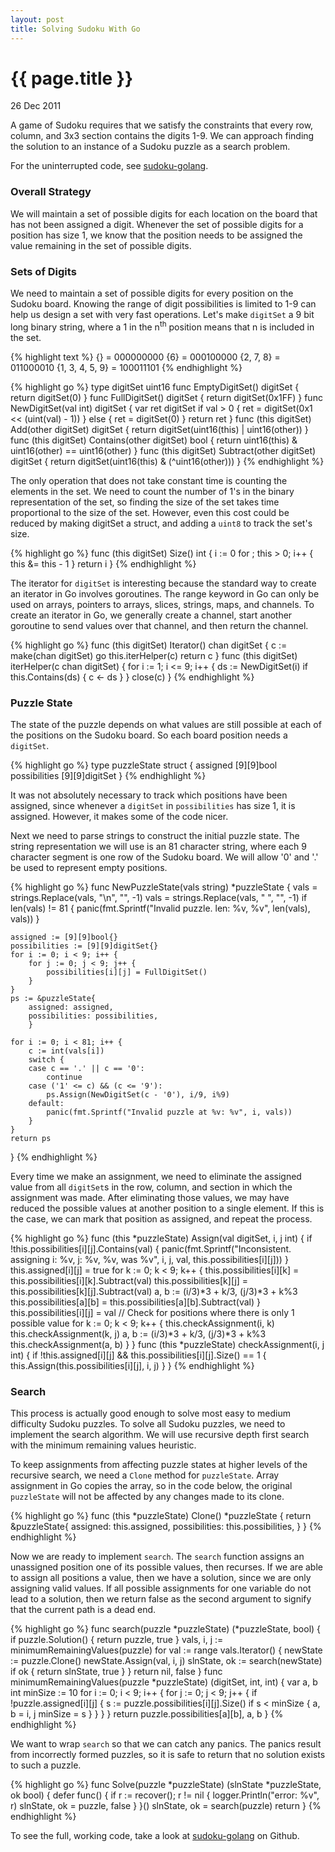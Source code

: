```yaml
---
layout: post
title: Solving Sudoku With Go
---
```


# {{ page.title }}

26 Dec 2011

A game of Sudoku requires that we satisfy the constraints that every row, column, and 3x3 section contains the digits 1-9. We can approach finding the solution to an instance of a Sudoku puzzle as a search problem. 

For the uninterrupted code, see [sudoku-golang](http://www.github.com/kevinm416/sudoku-golang).

### Overall Strategy

We will maintain a set of possible digits for each location on the board that has not been assigned a digit. Whenever the set of possible digits for a position has size 1, we know that the position needs to be assigned the value remaining in the set of possible digits.  

### Sets of Digits

We need to maintain a set of possible digits for every position on the Sudoku board. Knowing the range of digit possibilities is limited to 1-9 can help us design a set with very fast operations. Let's make `digitSet` a 9 bit long binary string, where a 1 in the n<sup>th</sup> position means that n is included in the set.

{% highlight text %}
{}              = 000000000
{6}             = 000100000
{2, 7, 8}       = 011000010
{1, 3, 4, 5, 9} = 100011101
{% endhighlight %}

{% highlight go %}
type digitSet uint16
func EmptyDigitSet() digitSet { return digitSet(0) }
func FullDigitSet() digitSet { return digitSet(0x1FF) }
func NewDigitSet(val int) digitSet {
    var ret digitSet
    if val > 0 {
        ret = digitSet(0x1 << (uint(val) - 1))
    } else {
        ret = digitSet(0)
    }
    return ret
}
func (this digitSet) Add(other digitSet) digitSet {
    return digitSet(uint16(this) | uint16(other))
}
func (this digitSet) Contains(other digitSet) bool {
    return uint16(this) & uint16(other) == uint16(other)
}
func (this digitSet) Subtract(other digitSet) digitSet {
    return digitSet(uint16(this) & (^uint16(other)))
}
{% endhighlight %}

The only operation that does not take constant time is counting the elements in the set. We need to count the number of 1's in the binary representation of the set, so finding the size of the set takes time proportional to the size of the set. However, even this cost could be reduced by making digitSet a struct, and adding a `uint8` to track the set's size.

{% highlight go %}
func (this digitSet) Size() int {
    i := 0
    for ; this > 0; i++ {
        this &= this - 1
    }
    return i
}
{% endhighlight %}

The iterator for `digitSet` is interesting because the standard way to create an iterator in Go involves goroutines. The range keyword in Go can only be used on arrays, pointers to arrays, slices, strings, maps, and channels. To create an iterator in Go, we generally create a channel, start another goroutine to send values over that channel, and then return the channel.

{% highlight go %}
func (this digitSet) Iterator() chan digitSet {
    c := make(chan digitSet)
    go this.iterHelper(c)
    return c
}
func (this digitSet) iterHelper(c chan digitSet) {
    for i := 1; i <= 9; i++ {
        ds := NewDigitSet(i)
        if this.Contains(ds) {
            c <- ds
        }
    }
    close(c)
}
{% endhighlight %}

### Puzzle State

The state of the puzzle depends on what values are still possible at each of the positions on the Sudoku board. So each board position needs a `digitSet`.

{% highlight go %}
type puzzleState struct {
    assigned      [9][9]bool
    possibilities [9][9]digitSet
}
{% endhighlight %} 

It was not absolutely necessary to track which positions have been assigned, since whenever a `digitSet` in `possibilities` has size 1, it is assigned. However, it makes some of the code nicer.

Next we need to parse strings to construct the initial puzzle state. The string representation we will use is an 81 character string, where each 9 character segment is one row of the Sudoku board. We will allow '0' and '.' be used to represent empty positions. 

{% highlight go %}
func NewPuzzleState(vals string) *puzzleState {
    vals = strings.Replace(vals, "\n", "", -1)
    vals = strings.Replace(vals, " ", "", -1)
    if len(vals) != 81 {
        panic(fmt.Sprintf("Invalid puzzle. len: %v, %v", len(vals), vals))
    }

    assigned := [9][9]bool{}
    possibilities := [9][9]digitSet{}
    for i := 0; i < 9; i++ {
        for j := 0; j < 9; j++ {
            possibilities[i][j] = FullDigitSet()
        }
    }
    ps := &puzzleState{
        assigned: assigned,
        possibilities: possibilities,
        }
    
    for i := 0; i < 81; i++ {
        c := int(vals[i])
        switch {
        case c == '.' || c == '0':
            continue
        case ('1' <= c) && (c <= '9'):
            ps.Assign(NewDigitSet(c - '0'), i/9, i%9)
        default:
            panic(fmt.Sprintf("Invalid puzzle at %v: %v", i, vals))
        }
    }
    return ps
}
{% endhighlight %}

Every time we make an assignment, we need to eliminate the assigned value from all `digitSet`s in the row, column, and section in which the assignment was made. After eliminating those values, we may have reduced the possible values at another position to a single element. If this is the case, we can mark that position as assigned, and repeat the process.

{% highlight go %}
func (this *puzzleState) Assign(val digitSet, i, j int) {
    if !this.possibilities[i][j].Contains(val) {
        panic(fmt.Sprintf("Inconsistent. assigning i: %v, j: %v, %v, was %v",
			i, j, val, this.possibilities[i][j]))
    }
    this.assigned[i][j] = true
    for k := 0; k < 9; k++ {
        this.possibilities[i][k] = this.possibilities[i][k].Subtract(val)
        this.possibilities[k][j] = this.possibilities[k][j].Subtract(val)
        a, b := (i/3)*3 + k/3, (j/3)*3 + k%3
        this.possibilities[a][b] = this.possibilities[a][b].Subtract(val)
    }
    this.possibilities[i][j] = val
    // Check for positions where there is only 1 possible value
    for k := 0; k < 9; k++ {
        this.checkAssignment(i, k)
        this.checkAssignment(k, j)
        a, b := (i/3)*3 + k/3, (j/3)*3 + k%3
        this.checkAssignment(a, b)
    }
}
func (this *puzzleState) checkAssignment(i, j int) {
    if !this.assigned[i][j] &&
            this.possibilities[i][j].Size() == 1 {
        this.Assign(this.possibilities[i][j], i, j)
    }
}
{% endhighlight %}

### Search

This process is actually good enough to solve most easy to medium difficulty Sudoku puzzles. To solve all Sudoku puzzles, we need to implement the search algorithm. We will use recursive depth first search with the minimum remaining values heuristic. 

To keep assignments from affecting puzzle states at higher levels of the recursive search, we need a `Clone` method for `puzzleState`. Array assignment in Go copies the array, so in the code below, the original `puzzleState` will not be affected by any changes made to its clone. 

{% highlight go %}
func (this *puzzleState) Clone() *puzzleState {
    return &puzzleState{
        assigned: this.assigned,
        possibilities: this.possibilities,
        }
}
{% endhighlight %}

Now we are ready to implement `search`. The `search` function assigns an unassigned position one of its possible values, then recurses. If we are able to assign all positions a value, then we have a solution, since we are only assigning valid values. If all possible assignments for one variable do not lead to a solution, then we return false as the second argument to signify that the current path is a dead end.

{% highlight go %}
func search(puzzle *puzzleState) (*puzzleState, bool) {
    if puzzle.Solution() {
        return puzzle, true
    }
    vals, i, j := minimumRemainingValues(puzzle)
    for val := range vals.Iterator() {
        newState := puzzle.Clone()
        newState.Assign(val, i, j)
        slnState, ok := search(newState)
        if ok {
            return slnState, true
        }
    }
    return nil, false
}
func minimumRemainingValues(puzzle *puzzleState) (digitSet, int, int) {
    var a, b int
    minSize := 10
    for i := 0; i < 9; i++ {
        for j := 0; j < 9; j++ {
            if !puzzle.assigned[i][j] {
                s := puzzle.possibilities[i][j].Size()
                if s < minSize {
                    a, b = i, j
                    minSize = s
                }
            }
        }
    }
    return puzzle.possibilities[a][b], a, b
}
{% endhighlight %}

We want to wrap `search` so that we can catch any panics. The panics result from incorrectly formed puzzles, so it is safe to return that no solution exists to such a puzzle.

{% highlight go %}
func Solve(puzzle *puzzleState) (slnState *puzzleState, ok bool) {
    defer func() {
        if r := recover(); r != nil {
            logger.Println("error: %v", r)
            slnState, ok = puzzle, false
        }
    }()
    slnState, ok = search(puzzle)
    return
}
{% endhighlight %}

To see the full, working code, take a look at [sudoku-golang](http://www.github.com/kevinm416/sudoku-golang) on Github. 

